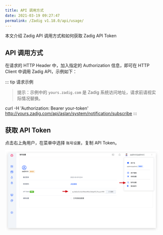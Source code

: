 ```yaml
---
title: API 调用方式
date: 2021-03-19 09:27:47
permalink: /Zadig v1.18.0/api/usage/
---
```


本文介绍 Zadig API 调用方式和如何获取 Zadig API Token

## API 调用方式

在请求的 HTTP Header 中，加入指定的 Authorization 信息，即可在 HTTP Client 中调用 Zadig API，示例如下：

::: tip 请求示例
> 提示：示例中的 `yours.zadig.com` 是 Zadig 系统访问地址，请求前请视实际情况替换。

curl -H 'Authorization: Bearer your-token' http://yours.zadig.com/api/aslan/system/notification/subscribe
:::


## 获取 API Token

点击右上角用户，在菜单中选择 `账号设置`，复制 API Token。

![API Token](./_images/api_token.png "API Token")
